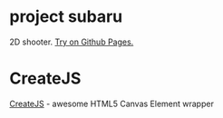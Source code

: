 # project subaru

2D shooter. [Try on Github Pages.](https://tsrkzy.github.io/projectSubaru/)

# CreateJS

[CreateJS](https://createjs.com/) - awesome HTML5 Canvas Element wrapper
